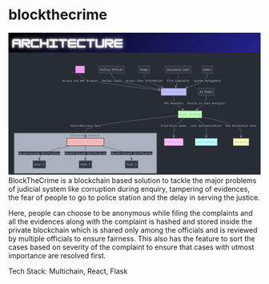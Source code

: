 # blockthecrime
![Architecture](BlockThecrime-Architecture.png)
BlockTheCrime is a blockchain based solution to tackle the major problems of judicial system like corruption during enquiry, tampering of evidences, the fear of people to go to police station and the delay in serving the justice. 

Here, people can choose to be anonymous while filing the complaints and all the evidences along with the complaint is hashed and stored inside the private blockchain which is shared only among the officials and is reviewed by multiple officials to ensure fairness. This also has the feature to sort the cases based on severity of the complaint to ensure that cases with utmost importance are resolved first.

Tech Stack: Multichain, React, Flask
